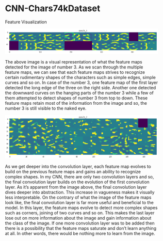 # CNN-Chars74kDataset

Feature Visualization

![](https://github.com/shashwatghatiwala/CNN-Chars74kDataset/blob/master/Conv_1.png)

The above image is a visual representation of what the feature maps detected for the image of number 3. As we scan through the multiple feature maps, we can see that each feature maps strives to recognize certain rudimentary shapes of the characters such as simple edges, simple curves and so on. In case of the number 3, one feature map of the first layer detected the long edge of the three on the right side. Another one detected the downward curves on the hanging parts of the number 3 while a few of them attempted to detect shapes of number 3 from top to down. These feature maps retain most of the information from the image and so, the number 3 is still visible to the naked eye. 

![](https://github.com/shashwatghatiwala/CNN-Chars74kDataset/blob/master/COnv_2.png)

As we get deeper into the convolution layer, each feature map evolves to build on the previous feature maps and gains an ability to recognize complex shapes. In my CNN, there are only two convolution layers and so, the final convolution layer builds on the evolution of the first convolution layer. As it’s apparent from the image above, the final convolution layer dives deeper into abstraction. This increase in vagueness makes it visually less interpretable. On the contrary of what the image of the feature maps look like, the final convolution layer is far more useful and beneficial to the model. In this layer, the feature maps evolve to detect more complex shapes such as corners, joining of two curves and so on. This makes the last layer lose out on more information about the image and gain information about the class of the image. If one more convolution layer was to be added then there is a possibility that the feature maps saturate and don’t learn anything at all. In other words, there would be nothing more to learn from the image. 


